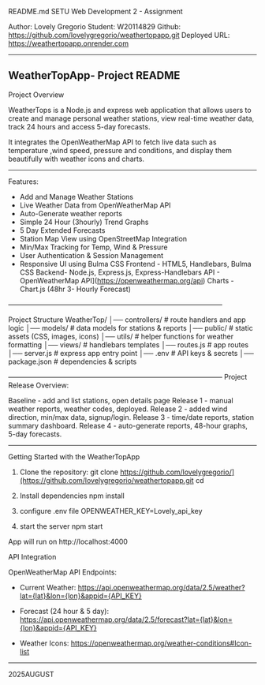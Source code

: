 README.md
SETU Web Development 2 - Assignment 

Author: Lovely Gregorio
Student: W20114829 
Github: https://github.com/lovelygregorio/weathertopapp.git
Deployed URL: https://weathertopapp.onrender.com


------------------------------------------
WeatherTopApp- Project README
-------------------------------------------
Project Overview

WeatherTops is a Node.js and express web application that allows users to create and manage personal weather stations, view real-time weather data, track 24 hours and access 5-day forecasts.

It integrates the OpenWeatherMap API to fetch live data such as temperature ,wind speed, pressure and conditions, and display them beautifully with weather icons and charts.

------------------------------------------------------------

Features:
- Add and Manage Weather Stations 
- Live Weather Data from OpenWeatherMap API
- Auto-Generate weather reports
- Simple 24 Hour (3hourly) Trend Graphs 
- 5 Day Extended Forecasts
- Station Map View using OpenStreetMap Integration  
- Min/Max Tracking for Temp, Wind & Pressure
- User Authentication & Session Management
- Responsive UI using Bulma CSS
Frontend - HTML5, Handlebars, Bulma CSS 
Backend- Node.js, Express.js, Express-Handlebars 
API - OpenWeatherMap API](https://openweathermap.org/api) 
Charts - Chart.js (48hr 3- Hourly Forecast) 


———————————————————————————————


Project Structure
WeatherTop/
│── controllers/ # route handlers and app logic
│── models/ # data models for stations & reports
│── public/ # static assets (CSS, images, icons)
│── utils/ # helper functions for weather formatting
│── views/ # handlebars templates
│── routes.js # app routes
│── server.js # express app entry point
│── .env # API keys & secrets
│── package.json # dependencies & scripts


———————————————————————————————
Project Release Overview:

Baseline - add and list stations, open details page 
Release 1 - manual weather reports, weather codes, deployed.
Release 2 - added wind direction, min/max data, signup/login.
Release 3 - time/date reports, station summary dashboard.
Release 4 - auto-generate reports, 48-hour graphs, 5-day forecasts.

------------------------------------------------------------

Getting Started with the WeatherTopApp

1. Clone the repository:
git clone https://github.com/lovelygregorio/](https://github.com/lovelygregorio/weathertopapp.git
cd

2. Install dependencies
npm install

3. configure .env file
OPENWEATHER_KEY=Lovely_api_key

4. start the server
npm start

App will run on http://localhost:4000

API Integration

OpenWeatherMap API Endpoints:

- Current Weather:
 https://api.openweathermap.org/data/2.5/weather?lat={lat}&lon={lon}&appid={API_KEY}

- Forecast (24 hour & 5 day):
 https://api.openweathermap.org/data/2.5/forecast?lat={lat}&lon={lon}&appid={API_KEY}

- Weather Icons:
 https://openweathermap.org/weather-conditions#Icon-list



--------------------
2025AUGUST
